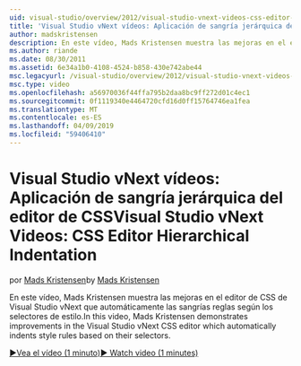 ```yaml
---
uid: visual-studio/overview/2012/visual-studio-vnext-videos-css-editor-hierarchical-indentation
title: 'Visual Studio vNext vídeos: Aplicación de sangría jerárquica del Editor de CSS | Microsoft Docs'
author: madskristensen
description: En este vídeo, Mads Kristensen muestra las mejoras en el editor de CSS de Visual Studio vNext que automáticamente las sangrías de estilo reglas basadas en su lla...
ms.author: riande
ms.date: 08/30/2011
ms.assetid: 6e34a1b0-4108-4524-b858-430e742abe44
msc.legacyurl: /visual-studio/overview/2012/visual-studio-vnext-videos-css-editor-hierarchical-indentation
msc.type: video
ms.openlocfilehash: a56970036f44ffa795b2daa8bc9ff272d01c4ec1
ms.sourcegitcommit: 0f1119340e4464720cfd16d0ff15764746ea1fea
ms.translationtype: MT
ms.contentlocale: es-ES
ms.lasthandoff: 04/09/2019
ms.locfileid: "59406410"
---
```

# <a name="visual-studio-vnext-videos-css-editor-hierarchical-indentation"></a><span data-ttu-id="a2e60-103">Visual Studio vNext vídeos: Aplicación de sangría jerárquica del editor de CSS</span><span class="sxs-lookup"><span data-stu-id="a2e60-103">Visual Studio vNext Videos: CSS Editor Hierarchical Indentation</span></span>

<span data-ttu-id="a2e60-104">por [Mads Kristensen](https://github.com/madskristensen)</span><span class="sxs-lookup"><span data-stu-id="a2e60-104">by [Mads Kristensen](https://github.com/madskristensen)</span></span>

<span data-ttu-id="a2e60-105">En este vídeo, Mads Kristensen muestra las mejoras en el editor de CSS de Visual Studio vNext que automáticamente las sangrías reglas según los selectores de estilo.</span><span class="sxs-lookup"><span data-stu-id="a2e60-105">In this video, Mads Kristensen demonstrates improvements in the Visual Studio vNext CSS editor which automatically indents style rules based on their selectors.</span></span>

[<span data-ttu-id="a2e60-106">&#9654;Vea el vídeo (1 minuto)</span><span class="sxs-lookup"><span data-stu-id="a2e60-106">&#9654; Watch video (1 minutes)</span></span>](https://channel9.msdn.com/Blogs/ASP-NET-Site-Videos/visual-studio-vnext-videos-css-editor-hierarchical-indentation)
